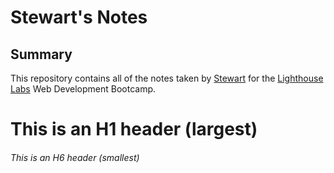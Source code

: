 # Stewart's Notes

## Summary 

This repository contains all of the notes taken by [Stewart](https://github.com/sbentley2019) for the [Lighthouse Labs](https://www.lighthouselabs.ca/) Web Development Bootcamp.

# This is an H1 header (largest)
###### This is an H6 header (smallest)